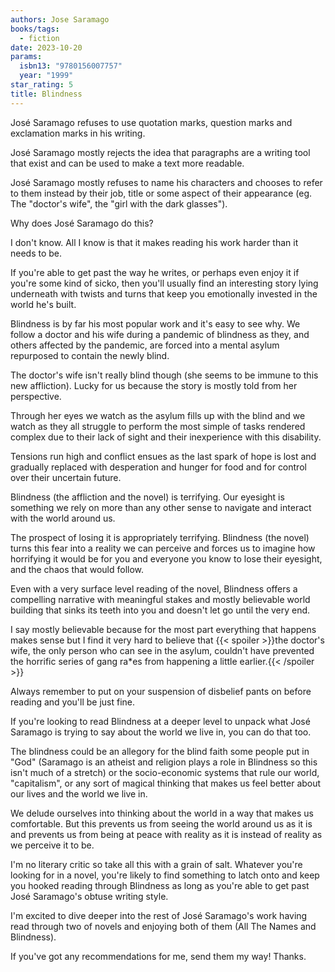 ```yaml
---
authors: Jose Saramago
books/tags:
  - fiction
date: 2023-10-20
params:
  isbn13: "9780156007757"
  year: "1999"
star_rating: 5
title: Blindness
---
```


José Saramago refuses to use quotation marks, question marks and exclamation
marks in his writing.

José Saramago mostly rejects the idea that paragraphs are a writing tool that
exist and can be used to make a text more readable.

José Saramago mostly refuses to name his characters and chooses to refer to them
instead by their job, title or some aspect of their appearance (eg. The
"doctor's wife", the "girl with the dark glasses").

Why does José Saramago do this?

<!--more-->

I don't know. All I know is that it makes reading his work harder than it needs
to be.

If you're able to get past the way he writes, or perhaps even enjoy it if you're
some kind of sicko, then you'll usually find an interesting story lying
underneath with twists and turns that keep you emotionally invested in the world
he's built.

Blindness is by far his most popular work and it's easy to see why. We follow a
doctor and his wife during a pandemic of blindness as they, and others affected
by the pandemic, are forced into a mental asylum repurposed to contain the newly
blind.

The doctor's wife isn't really blind though (she seems to be immune to this new
affliction). Lucky for us because the story is mostly told from her perspective.

Through her eyes we watch as the asylum fills up with the blind and we watch as
they all struggle to perform the most simple of tasks rendered complex due to
their lack of sight and their inexperience with this disability.

Tensions run high and conflict ensues as the last spark of hope is lost and
gradually replaced with desperation and hunger for food and for control over
their uncertain future.

Blindness (the affliction and the novel) is terrifying. Our eyesight is
something we rely on more than any other sense to navigate and interact with the
world around us.

The prospect of losing it is appropriately terrifying. Blindness (the novel)
turns this fear into a reality we can perceive and forces us to imagine how
horrifying it would be for you and everyone you know to lose their eyesight, and
the chaos that would follow.

Even with a very surface level reading of the novel, Blindness offers a
compelling narrative with meaningful stakes and mostly believable world building
that sinks its teeth into you and doesn't let go until the very end.

I say mostly believable because for the most part everything that happens makes
sense but I find it very hard to believe that {{< spoiler >}}the doctor's wife,
the only person who can see in the asylum, couldn't have prevented the horrific
series of gang ra\*es from happening a little earlier.{{< /spoiler >}}

Always remember to put on your suspension of disbelief pants on before reading
and you'll be just fine.

If you're looking to read Blindness at a deeper level to unpack what José
Saramago is trying to say about the world we live in, you can do that too.

The blindness could be an allegory for the blind faith some people put in "God"
(Saramago is an atheist and religion plays a role in Blindness so this isn't
much of a stretch) or the socio-economic systems that rule our world,
"capitalism", or any sort of magical thinking that makes us feel better about
our lives and the world we live in.

We delude ourselves into thinking about the world in a way that makes us
comfortable. But this prevents us from seeing the world around us as it is and
prevents us from being at peace with reality as it is instead of reality as we
perceive it to be.

I'm no literary critic so take all this with a grain of salt. Whatever you're
looking for in a novel, you're likely to find something to latch onto and keep
you hooked reading through Blindness as long as you're able to get past José
Saramago's obtuse writing style.

I'm excited to dive deeper into the rest of José Saramago's work having read
through two of novels and enjoying both of them (All The Names and Blindness).

If you've got any recommendations for me, send them my way! Thanks.
